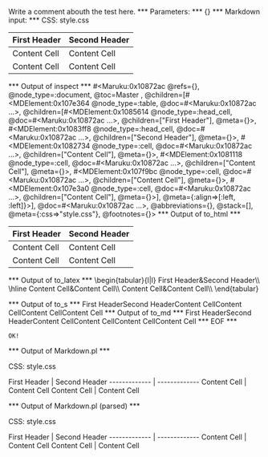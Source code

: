 Write a comment abouth the test here.
*** Parameters: ***
{}
*** Markdown input: ***
CSS: style.css

First Header  | Second Header
------------- | -------------
Content Cell  | Content Cell
Content Cell  | Content Cell

*** Output of inspect ***
#<Maruku:0x10872ac @refs={}, @node_type=:document, @toc=Master
, @children=[#<MDElement:0x107e364 @node_type=:table, @doc=#<Maruku:0x10872ac ...>, @children=[#<MDElement:0x1085614 @node_type=:head_cell, @doc=#<Maruku:0x10872ac ...>, @children=["First Header"], @meta={}>, #<MDElement:0x1083ff8 @node_type=:head_cell, @doc=#<Maruku:0x10872ac ...>, @children=["Second Header"], @meta={}>, #<MDElement:0x1082734 @node_type=:cell, @doc=#<Maruku:0x10872ac ...>, @children=["Content Cell"], @meta={}>, #<MDElement:0x1081118 @node_type=:cell, @doc=#<Maruku:0x10872ac ...>, @children=["Content Cell"], @meta={}>, #<MDElement:0x107f9bc @node_type=:cell, @doc=#<Maruku:0x10872ac ...>, @children=["Content Cell"], @meta={}>, #<MDElement:0x107e3a0 @node_type=:cell, @doc=#<Maruku:0x10872ac ...>, @children=["Content Cell"], @meta={}>], @meta={:align=>[:left, :left]}>], @doc=#<Maruku:0x10872ac ...>, @abbreviations={}, @stack=[], @meta={:css=>"style.css"}, @footnotes={}>
*** Output of to_html ***
<table
      ><thead
        ><tr
          ><th>First Header</th
          ><th>Second Header</th
        ></tr
      ></thead
      ><tbody
        ><tr
          ><td style='text-align: left;'>Content Cell</td
          ><td style='text-align: left;'>Content Cell</td
        ></tr
        ><tr
          ><td style='text-align: left;'>Content Cell</td
          ><td style='text-align: left;'>Content Cell</td
        ></tr
      ></tbody
    ></table
  >
*** Output of to_latex ***
\begin{tabular}{l|l}
First Header&Second Header\\
\hline 
Content Cell&Content Cell\\
Content Cell&Content Cell\\
\end{tabular}


*** Output of to_s ***
First HeaderSecond HeaderContent CellContent CellContent CellContent Cell
*** Output of to_md ***
First HeaderSecond HeaderContent CellContent CellContent CellContent Cell
*** EOF ***



	OK!



*** Output of Markdown.pl ***
<p>CSS: style.css</p>

<p>First Header  | Second Header
------------- | -------------
Content Cell  | Content Cell
Content Cell  | Content Cell</p>

*** Output of Markdown.pl (parsed) ***
<p>CSS: style.css</p
    ><p>First Header | Second Header
------------- | -------------
Content Cell | Content Cell
Content Cell | Content Cell</p
  >